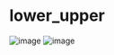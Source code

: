# lower_upper
![image](https://user-images.githubusercontent.com/76125731/124398754-0fe09300-dd20-11eb-8e53-3bc3c90f73d2.png)
![image](https://user-images.githubusercontent.com/76125731/124398759-1c64eb80-dd20-11eb-824d-e8d2f0ce736a.png)
